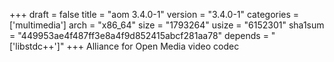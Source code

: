 +++
draft = false
title = "aom 3.4.0-1"
version = "3.4.0-1"
categories = ['multimedia']
arch = "x86_64"
size = "1793264"
usize = "6152301"
sha1sum = "449953ae4f487ff3e8a4f9d852415abcf281aa78"
depends = "['libstdc++']"
+++
Alliance for Open Media video codec